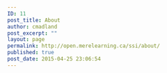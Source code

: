 ```yaml
---
ID: 11
post_title: About
author: cmadland
post_excerpt: ""
layout: page
permalink: http://open.merelearning.ca/ssi/about/
published: true
post_date: 2015-04-25 23:06:54
---
```

<!-- Here be dragons.-->
